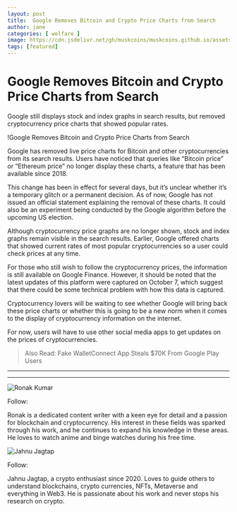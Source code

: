 ```yaml
---
layout: post
title:  Google Removes Bitcoin and Crypto Price Charts from Search
author: jane
categories: [ welfare ]
image: https://cdn.jsdelivr.net/gh/muskcoins/muskcoins.github.io/assets/images/okx-register.webp
tags: [featured]
---
```

# Google Removes Bitcoin and Crypto Price Charts from Search
Google still displays stock and index graphs in search results, but removed cryptocurrency price charts that showed popular rates.

 !Google Removes Bitcoin and Crypto Price Charts from Search

Google has removed live price charts for Bitcoin and other cryptocurrencies from its search results. Users have noticed that queries like “Bitcoin price” or “Ethereum price” no longer display these charts, a feature that has been available since 2018.

This change has been in effect for several days, but it’s unclear whether it’s a temporary glitch or a permanent decision. As of now, Google has not issued an official statement explaining the removal of these charts. It could also be an experiment being conducted by the Google algorithm before the upcoming US election.

Although cryptocurrency price graphs are no longer shown, stock and index graphs remain visible in the search results. Earlier, Google offered charts that showed current rates of most popular cryptocurrencies so a user could check prices at any time.

For those who still wish to follow the cryptocurrency prices, the information is still available on Google Finance. However, it should be noted that the latest updates of this platform were captured on October 7, which suggest that there could be some technical problem with how this data is captured.

Cryptocurrency lovers will be waiting to see whether Google will bring back these price charts or whether this is going to be a new norm when it comes to the display of cryptocurrency information on the internet.

For now, users will have to use other social media apps to get updates on the prices of cryptocurrencies.

> Also Read: Fake WalletConnect App Steals $70K From Google Play Users

* * *

* * *

 ![Ronak Kumar](https://www.cryptotimes.io/author/ronak/)

Follow:[](https://in.linkedin.com/in/ronak-kumar-12b9b0242?trk=people-guest_people_search-card&original_referer=httpswww.linkedin.com)

Ronak is a dedicated content writer with a keen eye for detail and a passion for blockchain and cryptocurrency. His interest in these fields was sparked through his work, and he continues to expand his knowledge in these areas. He loves to watch anime and binge watches during his free time.

 ![Jahnu Jagtap](https://www.cryptotimes.io/author/jahnu/)

Follow:[](https://www.cryptotimes.io/)[](https://www.linkedin.com/in/jahnujagtap/)

Jahnu Jagtap, a crypto enthusiast since 2020. Loves to guide others to understand blockchains, crypto currencies, NFTs, Metaverse and everything in Web3. He is passionate about his work and never stops his research on crypto.